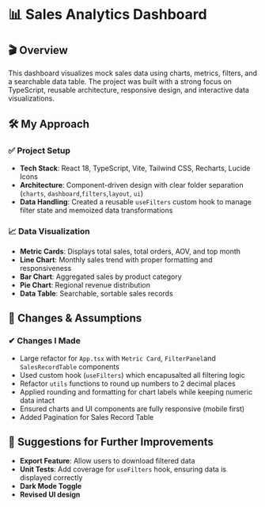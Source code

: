 # 📊 Sales Analytics Dashboard 

## 🎬 Overview

This dashboard visualizes mock sales data using charts, metrics, filters, and a searchable data table. The project was built with a strong focus on TypeScript, reusable architecture, responsive design, and interactive data visualizations.

## 🛠️ My Approach

### ✅ Project Setup
- **Tech Stack**: React 18, TypeScript, Vite, Tailwind CSS, Recharts, Lucide Icons
- **Architecture**: Component-driven design with clear folder separation (`charts`, `dashboard`,`filters`,`layout`, `ui`)
- **Data Handling**: Created a reusable `useFilters` custom hook to manage filter state and memoized data transformations

### 📈 Data Visualization
- **Metric Cards**: Displays total sales, total orders, AOV, and top month
- **Line Chart**: Monthly sales trend with proper formatting and responsiveness
- **Bar Chart**: Aggregated sales by product category
- **Pie Chart**: Regional revenue distribution
- **Data Table**: Searchable, sortable sales records

## 📄 Changes & Assumptions

### ✔ Changes I Made
- Large refactor for `App.tsx` with `Metric Card`, `FilterPanel`and  `SalesRecordTable` components
- Used custom hook (`useFilters`) which encapusalted all filtering logic 
- Refactor `utils` functions to round up numbers to 2 decimal places
- Applied rounding and formatting for chart labels while keeping numeric data intact
- Ensured charts and UI components are fully responsive (mobile first)
- Added Pagination for Sales Record Table

## 🧪 Suggestions for Further Improvements
- **Export Feature**: Allow users to download filtered data
- **Unit Tests**: Add coverage for `useFilters` hook, ensuring data is displayed correctly
- **Dark Mode Toggle**
- **Revised UI design**
